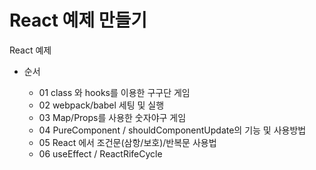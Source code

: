 # React 예제 만들기

React 예제

- 순서

    - 01 class 와 hooks를 이용한 구구단 게임
    - 02 webpack/babel 세팅 및 실행
    - 03 Map/Props를 사용한 숫자야구 게임
    - 04 PureComponent / shouldComponentUpdate의 기능 및 사용방법
    - 05 React 에서 조건문(삼항/보호)/반복문 사용법
    - 06 useEffect / ReactRifeCycle 

<!-- ## 실행 방법

- `npm` 설치

```


```

- 실행
```

``` -->
